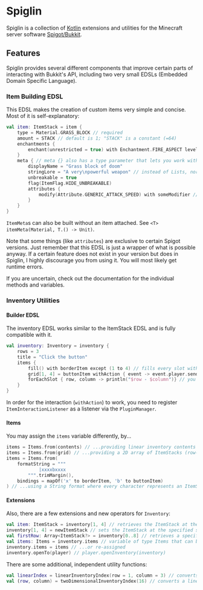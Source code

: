 # Spiglin
Spiglin is a collection of [Kotlin](https://kotlinlang.org/) extensions and utilities 
for the Minecraft server software [Spigot/Bukkit](https://www.spigotmc.org/).

## Features
Spiglin provides several different components that improve certain parts of interacting 
with Bukkit's API, including two very small EDSLs (Embedded Domain Specific Language).

### Item Building EDSL
This EDSL makes the creation of custom items very simple and concise. 
Most of it is self-explanatory:
```kotlin
val item: ItemStack = item {
    type = Material.GRASS_BLOCK // required
    amount = STACK // default is 1; "STACK" is a constant (=64)
    enchantments {
        enchant(unrestricted = true) with Enchantment.FIRE_ASPECT level 3 // adds fire aspect 3 as an enchantment
    }
    meta { // meta {} also has a type parameter that lets you work with more specific ItemMetas.
        displayName = "Grass block of doom"
        stringLore = "A very\npowerful weapon" // instead of Lists, normal Strings can be used with stringLore. This just delegates to the normal lore.
        unbreakable = true
        flag(ItemFlag.HIDE_UNBREAKABLE)
        attributes {
            modify(Attribute.GENERIC_ATTACK_SPEED) with someModifier // both single modifiers and Lists of modifiers work here
        }   
    }   
}
```
`ItemMeta`s can also be built without an item attached. See `<T> itemMeta(Material, T.() -> Unit)`.

Note that some things (like `attributes`) are exclusive to certain Spigot versions. Just remember that this EDSL 
is just a wrapper of what is possible anyway. If a certain feature does not exist in your version but does in Spiglin, 
I highly discourage you from using it. You will most likely get runtime errors.

If you are uncertain, check out the documentation for the individual methods and variables.

### Inventory Utilities
#### Builder EDSL
The inventory EDSL works similar to the ItemStack EDSL and is fully compatible with it.
```kotlin
val inventory: Inventory = inventory {
    rows = 3
    title = "Click the button"
    items {
        fill() with borderItem except (1 to 4) // fills every slot with the provided item, excluding the ones speficied in "except" (also works with linear IntRanges or Iterable<Pair<Int, Int>>)
        grid[1, 4] = buttonItem withAction { event -> event.player.sendMessage("Click!") } // sets the item in the middle to "buttonItem" and attaches an action that is triggered should it be clicked.
        forEachSlot { row, column -> println("$row - $column")} // you can also perform custom operations with forEachSlot
    }
}
```
In order for the interaction (`withAction`) to work, you need to register `ItemInteractionListener` as a listener 
via the `PluginManager`.

#### Items
You may assign the `items` variable differently, by...
```kotlin
items = Items.from(contents) // ...providing linear inventory contents
items = Items.from(grid) // ...providing a 2D array of ItemStacks (row-column)
items = Items.from(
    formatString = """
            |xxxxbxxxx
        """.trimMargin(), 
    bindings = mapOf('x' to borderItem, 'b' to buttonItem)
) // ...using a String format where every character represents an ItemStack!
```
#### Extensions
Also, there are a few extensions and new operators for `Inventory`:
```kotlin
val item: ItemStack = inventory[1, 4] // retrieves the ItemStack at the specified slot (Pair<Int, Int> or a linear index can be used, too)
inventory[1, 4] = newItemStack // sets the ItemStack at the specified slot (Pair<Int, Int> or a linear index can be used, too)
val firstRow: Array<ItemStack?> = inventory[0..8] // retrieves a specific range of items from the inventory
val items: Items = inventory.items // variable of type Items that can be retrieved...
inventory.items = items // ...or re-assigned
inventory.openTo(player) // player.openInventory(inventory)
```
There are some additional, independent utility functions:
```kotlin
val linearIndex = linearInventoryIndex(row = 1, column = 3) // converts a 2 dimensional index to a linear one (also works with Pair<Int, Int>)
val (row, column) = twoDimensionalInventoryIndex(16) // converts a linear index to a Pair<Int, Int> that represent row and column of that index
```
